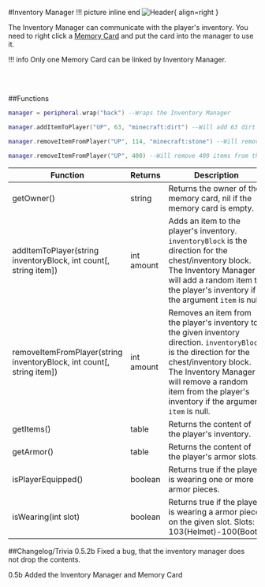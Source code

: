 #Inventory Manager
!!! picture inline end
    ![Header](https://srendi.de/wp-content/uploads/2021/04/Inventory-Manager.png){ align=right }

The Inventory Manager can communicate with the player's inventory. You need to right click a [Memory Card](https://docs.srendi.de/items/memory_card/) and put the card into the manager to use it.

!!! info
    Only one Memory Card can be linked by Inventory Manager.

<br><br/>

##Functions

```lua
manager = peripheral.wrap("back") --Wraps the Inventory Manager

manager.addItemToPlayer("UP", 63, "minecraft:dirt") --Will add 63 dirt to the players inventory from the chest above

manager.removeItemFromPlayer("UP", 114, "minecraft:stone") --Will remove 114 stone blocks from the players inventory to the chest above

manager.removeItemFromPlayer("UP", 400) --Will remove 400 items from the players inventory to the chest above
```

| Function | Returns  | Description |
|------------|--------------|-------------|
| getOwner()  | string | Returns the owner of the memory card, nil if the memory card is empty. |
| addItemToPlayer(string inventoryBlock, int count\[, string item\])  | int amount | Adds an item to the player's inventory. `inventoryBlock` is the direction for the chest/inventory block. The Inventory Manager will add a random item to the player's inventory if the argument `item` is null. |
| removeItemFromPlayer(string inventoryBlock, int count\[, string item\]) | int amount | Removes an item from the player's inventory to the given inventory direction. `inventoryBlock` is the direction for the chest/inventory block. The Inventory Manager will remove a random item from the player's inventory if the argument `item` is null. |
| getItems() | table | Returns the content of the player's inventory. |
| getArmor() | table | Returns the content of the player's armor slots. |
| isPlayerEquipped() | boolean | Returns true if the player is wearing one or more armor pieces. |
| isWearing(int slot) | boolean | Returns true if the player is wearing a armor piece on the given slot. Slots: 103(Helmet)-100(Boots) |

##Changelog/Trivia
0.5.2b
Fixed a bug, that the inventory manager does not drop the contents.

0.5b
Added the Inventory Manager and Memory Card
